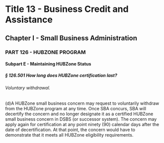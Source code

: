 
# Title 13 - Business Credit and Assistance
## Chapter I - Small Business Administration
### PART 126 - HUBZONE PROGRAM
#### Subpart E - Maintaining HUBZone Status
##### § 126.501 How long does HUBZone certification last?
###### Voluntary withdrawal.

(d)A HUBZone small business concern may request to voluntarily withdraw from the HUBZone program at any time. Once SBA concurs, SBA will decertify the concern and no longer designate it as a certified HUBZone small business concern in DSBS (or successor system). The concern may apply again for certification at any point ninety (90) calendar days after the date of decertification. At that point, the concern would have to demonstrate that it meets all HUBZone eligibility requirements.
